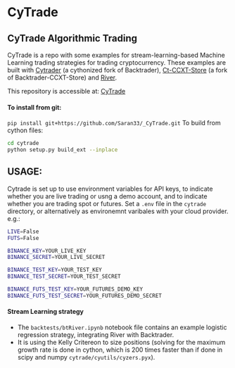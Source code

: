 # CyTrade

## CyTrade Algorithmic Trading
CyTrade is a repo with some examples for stream-learning-based Machine Learning trading strategies for trading cryptocurrency. These examples are built with [Cytrader](https://github.com/Saran33/cytrader) (a cythonized fork of Backtrader), [Ct-CCXT-Store](https://github.com/Saran33/ct-ccxt-store) (a fork of Backtrader-CCXT-Store) and [River](https://riverml.xyz/latest/).

This repository is accessible at:
[CyTrade](https://github.com/Saran33/_CyTrade)

#### To install from git:
`pip install git+https://github.com/Saran33/_CyTrade.git`
To build from cython files:
```zsh
cd cytrade
python setup.py build_ext --inplace
```

## USAGE:
Cytrade is set up to use environment variables for API keys, to indicate whether you are live trading or usng a demo account, and to indicate whether you are trading spot or futures. Set a `.env` file in the `cytrade` directory, or alternatively as environemnt varibales with your cloud provider. e.g.:
```zsh
LIVE=False
FUTS=False

BINANCE_KEY=YOUR_LIVE_KEY
BINANCE_SECRET=YOUR_LIVE_SECRET

BINANCE_TEST_KEY=YOUR_TEST_KEY
BINANCE_TEST_SECRET=YOUR_TEST_SECRET

BINANCE_FUTS_TEST_KEY=YOUR_FUTURES_DEMO_KEY
BINANCE_FUTS_TEST_SECRET=YOUR_FUTURES_DEMO_SECRET
```

#### Stream Learning strategy
- The `backtests/btRiver.ipynb` notebook file contains an example logistic regression strategy, integrating River with Backtrader.
- It is using the Kelly Critereon to size positions (solving for the maximum growth rate is done in cython, which is 200 times faster than if done in scipy and numpy `cytrade/cyutils/cyzers.pyx`).